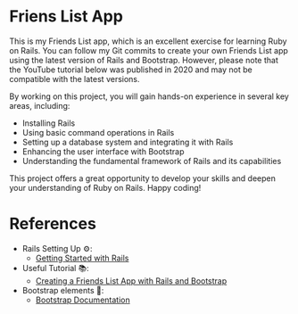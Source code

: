 # Friens List App

This is my Friends List app, which is an excellent exercise for learning Ruby on Rails. You can follow my Git commits to create your own Friends List app using the latest version of Rails and Bootstrap. However, please note that the YouTube tutorial below was published in 2020 and may not be compatible with the latest versions.

By working on this project, you will gain hands-on experience in several key areas, including:

* Installing Rails
* Using basic command operations in Rails
* Setting up a database system and integrating it with Rails
* Enhancing the user interface with Bootstrap
* Understanding the fundamental framework of Rails and its capabilities

This project offers a great opportunity to develop your skills and deepen your understanding of Ruby on Rails. Happy coding!

# References

* Rails Setting Up ⚙️:
  * [Getting Started with Rails](https://guides.rubyonrails.org/getting_started.html)
* Useful Tutorial 📚:
  * [Creating a Friends List App with Rails and Bootstrap](https://youtu.be/fmyvWz5TUWg)
* Bootstrap elements 🎨:
  * [Bootstrap Documentation](https://getbootstrap.com)
